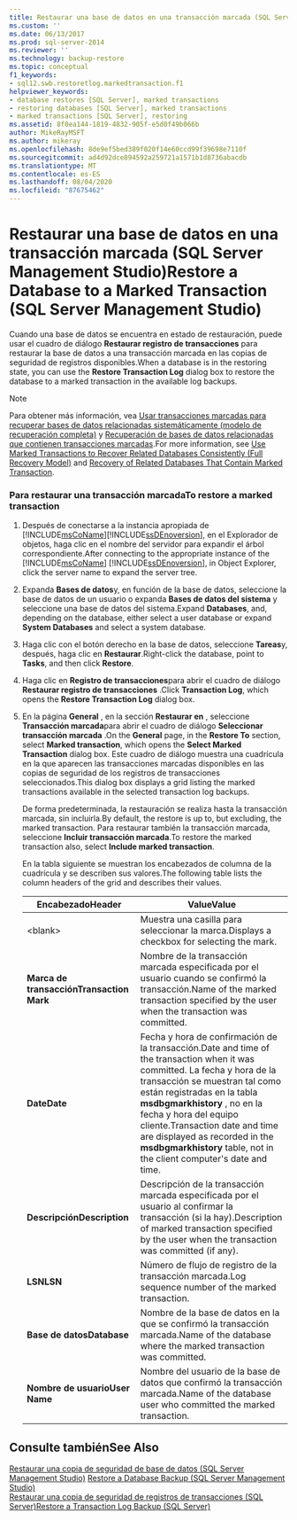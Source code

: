```yaml
---
title: Restaurar una base de datos en una transacción marcada (SQL Server Management Studio) | Microsoft Docs
ms.custom: ''
ms.date: 06/13/2017
ms.prod: sql-server-2014
ms.reviewer: ''
ms.technology: backup-restore
ms.topic: conceptual
f1_keywords:
- sql12.swb.restoretlog.markedtransaction.f1
helpviewer_keywords:
- database restores [SQL Server], marked transactions
- restoring databases [SQL Server], marked transactions
- marked transactions [SQL Server], restoring
ms.assetid: 8f0ea144-1819-4832-905f-e5d0f49b066b
author: MikeRayMSFT
ms.author: mikeray
ms.openlocfilehash: 8de9ef5bed389f020f14e60ccd99f39698e7110f
ms.sourcegitcommit: ad4d92dce894592a259721a1571b1d8736abacdb
ms.translationtype: MT
ms.contentlocale: es-ES
ms.lasthandoff: 08/04/2020
ms.locfileid: "87675462"
---
```

# <a name="restore-a-database-to-a-marked-transaction-sql-server-management-studio"></a><span data-ttu-id="f7bb3-102">Restaurar una base de datos en una transacción marcada (SQL Server Management Studio)</span><span class="sxs-lookup"><span data-stu-id="f7bb3-102">Restore a Database to a Marked Transaction (SQL Server Management Studio)</span></span>
  <span data-ttu-id="f7bb3-103">Cuando una base de datos se encuentra en estado de restauración, puede usar el cuadro de diálogo **Restaurar registro de transacciones** para restaurar la base de datos a una transacción marcada en las copias de seguridad de registros disponibles.</span><span class="sxs-lookup"><span data-stu-id="f7bb3-103">When a database is in the restoring state, you can use the **Restore Transaction Log** dialog box to restore the database to a marked transaction in the available log backups.</span></span>  
  
> [!NOTE]  
>  <span data-ttu-id="f7bb3-104">Para obtener más información, vea [Usar transacciones marcadas para recuperar bases de datos relacionadas sistemáticamente &#40;modelo de recuperación completa&#41;](use-marked-transactions-to-recover-related-databases-consistently.md) y [Recuperación de bases de datos relacionadas que contienen transacciones marcadas](recovery-of-related-databases-that-contain-marked-transaction.md).</span><span class="sxs-lookup"><span data-stu-id="f7bb3-104">For more information, see [Use Marked Transactions to Recover Related Databases Consistently &#40;Full Recovery Model&#41;](use-marked-transactions-to-recover-related-databases-consistently.md) and [Recovery of Related  Databases That Contain Marked Transaction](recovery-of-related-databases-that-contain-marked-transaction.md).</span></span>  
  
### <a name="to-restore-a-marked-transaction"></a><span data-ttu-id="f7bb3-105">Para restaurar una transacción marcada</span><span class="sxs-lookup"><span data-stu-id="f7bb3-105">To restore a marked transaction</span></span>  
  
1.  <span data-ttu-id="f7bb3-106">Después de conectarse a la instancia apropiada de [!INCLUDE[msCoName](../../includes/msconame-md.md)][!INCLUDE[ssDEnoversion](../../includes/ssdenoversion-md.md)], en el Explorador de objetos, haga clic en el nombre del servidor para expandir el árbol correspondiente.</span><span class="sxs-lookup"><span data-stu-id="f7bb3-106">After connecting to the appropriate instance of the [!INCLUDE[msCoName](../../includes/msconame-md.md)] [!INCLUDE[ssDEnoversion](../../includes/ssdenoversion-md.md)], in Object Explorer, click the server name to expand the server tree.</span></span>  
  
2.  <span data-ttu-id="f7bb3-107">Expanda **Bases de datos**y, en función de la base de datos, seleccione la base de datos de un usuario o expanda **Bases de datos del sistema** y seleccione una base de datos del sistema.</span><span class="sxs-lookup"><span data-stu-id="f7bb3-107">Expand **Databases**, and, depending on the database, either select a user database or expand **System Databases** and select a system database.</span></span>  
  
3.  <span data-ttu-id="f7bb3-108">Haga clic con el botón derecho en la base de datos, seleccione **Tareas**y, después, haga clic en **Restaurar**.</span><span class="sxs-lookup"><span data-stu-id="f7bb3-108">Right-click the database, point to **Tasks**, and then click **Restore**.</span></span>  
  
4.  <span data-ttu-id="f7bb3-109">Haga clic en **Registro de transacciones**para abrir el cuadro de diálogo **Restaurar registro de transacciones** .</span><span class="sxs-lookup"><span data-stu-id="f7bb3-109">Click **Transaction Log**, which opens the **Restore Transaction Log** dialog box.</span></span>  
  
5.  <span data-ttu-id="f7bb3-110">En la página **General** , en la sección **Restaurar en** , seleccione **Transacción marcada**para abrir el cuadro de diálogo **Seleccionar transacción marcada** .</span><span class="sxs-lookup"><span data-stu-id="f7bb3-110">On the **General** page, in the **Restore To** section, select **Marked transaction**, which opens the **Select Marked Transaction** dialog box.</span></span> <span data-ttu-id="f7bb3-111">Este cuadro de diálogo muestra una cuadrícula en la que aparecen las transacciones marcadas disponibles en las copias de seguridad de los registros de transacciones seleccionados.</span><span class="sxs-lookup"><span data-stu-id="f7bb3-111">This dialog box displays a grid listing the marked transactions available in the selected transaction log backups.</span></span>  
  
     <span data-ttu-id="f7bb3-112">De forma predeterminada, la restauración se realiza hasta la transacción marcada, sin incluirla.</span><span class="sxs-lookup"><span data-stu-id="f7bb3-112">By default, the restore is up to, but excluding, the marked transaction.</span></span> <span data-ttu-id="f7bb3-113">Para restaurar también la transacción marcada, seleccione **Incluir transacción marcada**.</span><span class="sxs-lookup"><span data-stu-id="f7bb3-113">To restore the marked transaction also, select **Include marked transaction**.</span></span>  
  
     <span data-ttu-id="f7bb3-114">En la tabla siguiente se muestran los encabezados de columna de la cuadrícula y se describen sus valores.</span><span class="sxs-lookup"><span data-stu-id="f7bb3-114">The following table lists the column headers of the grid and describes their values.</span></span>  
  
    |<span data-ttu-id="f7bb3-115">Encabezado</span><span class="sxs-lookup"><span data-stu-id="f7bb3-115">Header</span></span>|<span data-ttu-id="f7bb3-116">Value</span><span class="sxs-lookup"><span data-stu-id="f7bb3-116">Value</span></span>|  
    |------------|-----------|  
    |\<blank>|<span data-ttu-id="f7bb3-117">Muestra una casilla para seleccionar la marca.</span><span class="sxs-lookup"><span data-stu-id="f7bb3-117">Displays a checkbox for selecting the mark.</span></span>|  
    |<span data-ttu-id="f7bb3-118">**Marca de transacción**</span><span class="sxs-lookup"><span data-stu-id="f7bb3-118">**Transaction Mark**</span></span>|<span data-ttu-id="f7bb3-119">Nombre de la transacción marcada especificada por el usuario cuando se confirmó la transacción.</span><span class="sxs-lookup"><span data-stu-id="f7bb3-119">Name of the marked transaction specified by the user when the transaction was committed.</span></span>|  
    |<span data-ttu-id="f7bb3-120">**Date**</span><span class="sxs-lookup"><span data-stu-id="f7bb3-120">**Date**</span></span>|<span data-ttu-id="f7bb3-121">Fecha y hora de confirmación de la transacción.</span><span class="sxs-lookup"><span data-stu-id="f7bb3-121">Date and time of the transaction when it was committed.</span></span> <span data-ttu-id="f7bb3-122">La fecha y hora de la transacción se muestran tal como están registradas en la tabla **msdbgmarkhistory** , no en la fecha y hora del equipo cliente.</span><span class="sxs-lookup"><span data-stu-id="f7bb3-122">Transaction date and time are displayed as recorded in the **msdbgmarkhistory** table, not in the client computer's date and time.</span></span>|  
    |<span data-ttu-id="f7bb3-123">**Descripción**</span><span class="sxs-lookup"><span data-stu-id="f7bb3-123">**Description**</span></span>|<span data-ttu-id="f7bb3-124">Descripción de la transacción marcada especificada por el usuario al confirmar la transacción (si la hay).</span><span class="sxs-lookup"><span data-stu-id="f7bb3-124">Description of marked transaction specified by the user when the transaction was committed (if any).</span></span>|  
    |<span data-ttu-id="f7bb3-125">**LSN**</span><span class="sxs-lookup"><span data-stu-id="f7bb3-125">**LSN**</span></span>|<span data-ttu-id="f7bb3-126">Número de flujo de registro de la transacción marcada.</span><span class="sxs-lookup"><span data-stu-id="f7bb3-126">Log sequence number of the marked transaction.</span></span>|  
    |<span data-ttu-id="f7bb3-127">**Base de datos**</span><span class="sxs-lookup"><span data-stu-id="f7bb3-127">**Database**</span></span>|<span data-ttu-id="f7bb3-128">Nombre de la base de datos en la que se confirmó la transacción marcada.</span><span class="sxs-lookup"><span data-stu-id="f7bb3-128">Name of the database where the marked transaction was committed.</span></span>|  
    |<span data-ttu-id="f7bb3-129">**Nombre de usuario**</span><span class="sxs-lookup"><span data-stu-id="f7bb3-129">**User Name**</span></span>|<span data-ttu-id="f7bb3-130">Nombre del usuario de la base de datos que confirmó la transacción marcada.</span><span class="sxs-lookup"><span data-stu-id="f7bb3-130">Name of the database user who committed the marked transaction.</span></span>|  
  
## <a name="see-also"></a><span data-ttu-id="f7bb3-131">Consulte también</span><span class="sxs-lookup"><span data-stu-id="f7bb3-131">See Also</span></span>  
 <span data-ttu-id="f7bb3-132">[Restaurar una copia de seguridad de base de datos &#40;SQL Server Management Studio&#41;](restore-a-database-backup-using-ssms.md) </span><span class="sxs-lookup"><span data-stu-id="f7bb3-132">[Restore a Database Backup &#40;SQL Server Management Studio&#41;](restore-a-database-backup-using-ssms.md) </span></span>  
 [<span data-ttu-id="f7bb3-133">Restaurar una copia de seguridad de registros de transacciones &#40;SQL Server&#41;</span><span class="sxs-lookup"><span data-stu-id="f7bb3-133">Restore a Transaction Log Backup &#40;SQL Server&#41;</span></span>](restore-a-transaction-log-backup-sql-server.md)  
  
  
